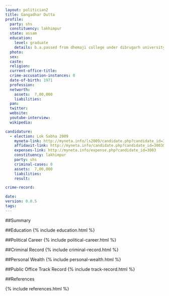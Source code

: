 ```yaml
---
layout: politician2
title: Gangadhar Dutta
profile: 
  party: shs
  constituency: lakhimpur
  state: assam
  education: 
    level: graduate
    details: b.a.passed from dhemaji college under dibrugarh university 1993
  photo: 
  sex: 
  caste: 
  religion: 
  current-office-title: 
  crime-accusation-instances: 0
  date-of-birth: 1971
  profession: 
  networth: 
    assets:  7,00,000
    liabilities: 
  pan: 
  twitter: 
  website: 
  youtube-interview: 
  wikipedia: 

candidature: 
  - election: Lok Sabha 2009
    myneta-link: http://myneta.info/ls2009/candidate.php?candidate_id=3003
    affidavit-link: http://myneta.info/candidate.php?candidate_id=3003&scan=original
    expenses-link: http://myneta.info/expense.php?candidate_id=3003
    constituency: lakhimpur 
    party: shs
    criminal-cases: 0
    assets:  7,00,000
    liabilities: 
    result:  

crime-record: 

date: 
version: 0.0.5
tags: 
---
```

##Summary


##Education
{% include education.html %}


##Political Career
{% include political-career.html %}


##Criminal Record
{% include criminal-record.html %}


##Personal Wealth
{% include personal-wealth.html %}


##Public Office Track Record
{% include track-record.html %}


##References


{% include references.html %}